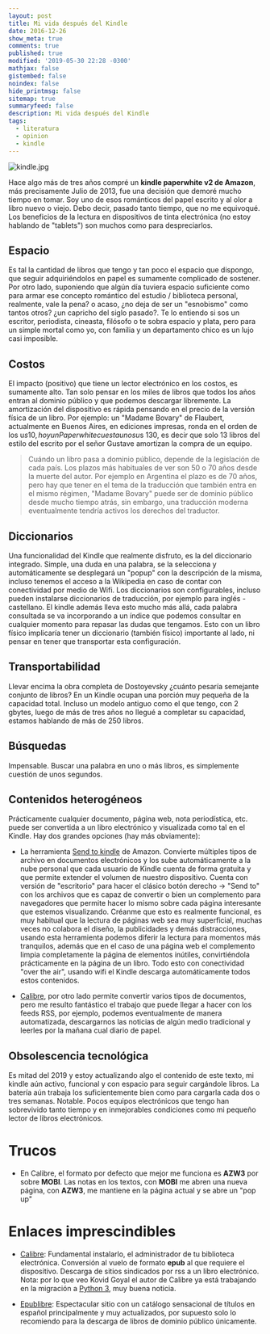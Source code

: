 ```yaml
---
layout: post
title: Mi vida después del Kindle
date: 2016-12-26
show_meta: true
comments: true
published: true
modified: '2019-05-30 22:28 -0300'
mathjax: false
gistembed: false
noindex: false
hide_printmsg: false
sitemap: true
summaryfeed: false
description: Mi vida después del Kindle
tags:
  - literatura
  - opinion
  - kindle
---
```


![kindle.jpg]({{site.baseurl}}/images/kindle.jpg)

Hace algo más de tres años compré un **kindle paperwhite v2 de Amazon**, más
precisamente Julio de 2013, fue una decisión que demoré mucho tiempo en tomar.
Soy uno de esos románticos del papel escrito y al olor a libro nuevo o viejo.
Debo decir, pasado tanto tiempo, que no me equivoqué. Los beneficios de la
lectura en dispositivos de tinta electrónica (no estoy hablando de "tablets")
son muchos como para despreciarlos.  <!-- break -->

## Espacio

Es tal la cantidad de libros que tengo y tan poco el espacio que dispongo, que
seguir adquiriéndolos en papel es sumamente complicado de sostener. Por otro
lado, suponiendo que algún día tuviera espacio suficiente como para armar ese
concepto romántico del estudio / biblioteca personal, realmente, vale la pena?
o acaso, ¿no deja de ser un "esnobismo" como tantos otros? ¿un capricho del siglo
pasado?. Te lo entiendo si sos un escritor, periodista, cineasta, filósofo o te
sobra espacio y plata, pero para un simple mortal como yo, con familia y un
departamento chico es un lujo casi imposible.

## Costos

El impacto (positivo) que tiene un lector electrónico en los costos, es
sumamente alto.  Tan solo pensar en los miles de libros que todos los años
entran al dominio público y que podemos descargar libremente. La amortización
del dispositivo es rápida pensando en el precio de la versión física de un
libro. Por ejemplo: un "Madame Bovary" de Flaubert, actualmente en Buenos
Aires, en ediciones impresas, ronda en el orden de los u$s 10, hoy un
Paperwhite cuesta unos u$s 130, es decir que solo 13 libros del estilo del
escrito por el señor Gustave amortizan la compra de un equipo.

> Cuándo un libro pasa a dominio público, depende de la legislación de cada
> país. Los plazos más habituales de ver son 50 o 70 años desde la muerte del
> autor. Por ejemplo en Argentina el plazo es de 70 años, pero hay que tener en
> el tema de la traducción que también entra en el mismo régimen, "Madame
> Bovary" puede ser de dominio público desde mucho tiempo atrás, sin embargo,
> una traducción moderna eventualmente tendría activos los derechos del
> traductor. 

## Diccionarios

Una funcionalidad del Kindle que realmente disfruto, es la del diccionario
integrado. Simple, una duda en una palabra, se la selecciona y automáticamente
se desplegará un "popup" con la descripción de la misma, incluso tenemos el
acceso a la Wikipedia en caso de contar con conectividad por medio de Wifi.
Los diccionarios son configurables, incluso pueden instalarse diccionarios de
traducción, por ejemplo para inglés - castellano. El kindle además lleva esto
mucho más allá, cada palabra consultada se va incorporando a un índice que
podemos consultar en cualquier momento para repasar las dudas que tengamos.
Esto con un libro físico implicaría tener un diccionario (también físico)
importante al lado, ni pensar en tener que transportar esta configuración.

## Transportabilidad

Llevar encima la obra completa de Dostoyevsky ¿cuánto pesaría semejante
conjunto de libros? En un Kindle ocupan una porción muy pequeña de la capacidad
total. Incluso un modelo antiguo como el que tengo, con 2 gbytes, luego de más
de tres años no llegué a completar su capacidad, estamos hablando de más de 250
libros. 

## Búsquedas

Impensable. Buscar una palabra en uno o más libros, es simplemente cuestión de
unos segundos.

## Contenidos heterogéneos

Prácticamente cualquier documento, página web, nota periodística, etc. puede
ser convertida a un libro electrónico y visualizada como tal en el Kindle. Hay
dos grandes opciones (hay más obviamente):

* La herramienta [Send to kindle](https://www.amazon.com/gp/sendtokindle) de
Amazon. Convierte múltiples tipos de archivo en documentos electrónicos y los
sube automáticamente a la nube personal que cada usuario de Kindle cuenta de
forma gratuita y que permite extender el volumen de nuestro dispositivo. Cuenta
con versión de "escritorio" para hacer el clásico botón derecho -> "Send to"
con los archivos que es capaz de convertir o bien un complemento para
navegadores que permite hacer lo mismo sobre cada página interesante que
estemos visualizando. Créanme que esto es realmente funcional, es muy habitual
que la lectura de páginas web sea muy superficial, muchas veces no colabora el
diseño, la publicidades y demás distracciones, usando esta herramienta podemos
diferir la lectura para momentos más tranquilos, además que en el caso de una
página web el complemento limpia completamente la página de elementos inútiles,
convirtiéndola prácticamente en la página de un libro. Todo esto con
conectividad "over the air", usando wifi el Kindle descarga automáticamente
todos estos contenidos.


* [Calibre](https://calibre-ebook.com/), por otro lado permite convertir varios
tipos de documentos, pero me resulto fantástico el trabajo que puede llegar a
hacer con los feeds RSS, por ejemplo, podemos eventualmente de manera
automatizada, descargarnos las noticias de algún medio tradicional y leerles
por la mañana cual diario de papel.

## Obsolescencia tecnológica

Es mitad del 2019 y estoy actualizando algo el contenido de este texto, mi
kindle aún activo, funcional y con espacio para seguir cargándole libros. La
batería aún trabaja los suficientemente bien como para cargarla cada dos o tres
semanas. Notable. Pocos equipos electrónicos que tengo han sobrevivido tanto
tiempo y en inmejorables condiciones como mi pequeño lector de libros
electrónicos.

# Trucos

* En Calibre, el formato por defecto que mejor me funciona es **AZW3** por
  sobre **MOBI**. Las notas en los textos, con **MOBI** me abren una nueva
  página, con **AZW3**, me mantiene en la página actual y se abre un "pop up"


# Enlaces imprescindibles

* [Calibre](https://calibre-ebook.com/): Fundamental instalarlo, el
  administrador de tu biblioteca electrónica. Conversión al vuelo de formato
  **epub** al que requiere el dispositivo. Descarga de sitios sindicados por
  rss a un libro electrónico. Nota: por lo que veo Kovid Goyal el autor de
  Calibre ya está trabajando en la migración a [Python
  3](https://github.com/kovidgoyal/calibre/blob/master/README.python3), muy
  buena noticia.

* [Epublibre](https://www.epublibre.org): Espectacular sitio con un catálogo
  sensacional de títulos en español principalmente y muy actualizados, por
  supuesto solo lo recomiendo para la descarga de libros de dominio público
  únicamente.
